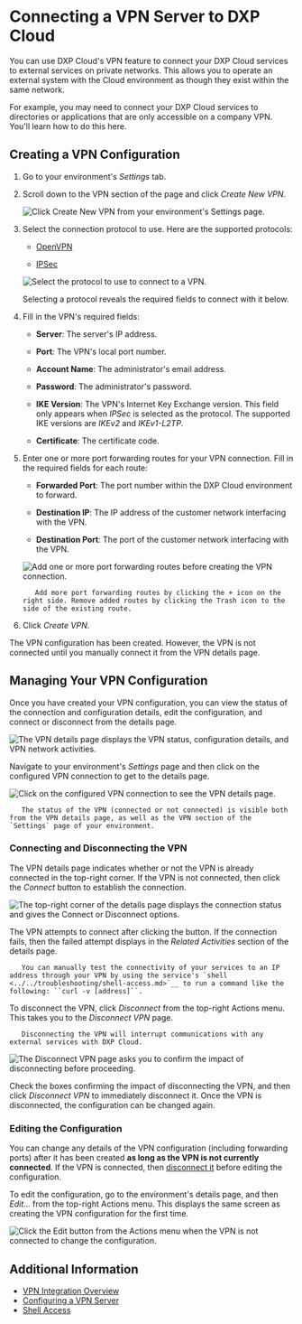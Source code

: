 # Connecting a VPN Server to DXP Cloud

You can use DXP Cloud's VPN feature to connect your DXP Cloud services to external services on private networks. This allows you to operate an external system with the Cloud environment as though they exist within the same network.

For example, you may need to connect your DXP Cloud services to directories or applications that are only accessible on a company VPN. You'll learn how to do this here.

## Creating a VPN Configuration

1. Go to your environment's *Settings* tab.

1. Scroll down to the VPN section of the page and click _Create New VPN_.

    ![Click Create New VPN from your environment's Settings page.](./connecting-a-vpn-server-to-dxp-cloud/images/01.png)

1. Select the connection protocol to use. Here are the supported protocols:

    * [OpenVPN](https://openvpn.net)

    * [IPSec](https://www.cloudflare.com/learning/network-layer/what-is-ipsec/)

    ![Select the protocol to use to connect to a VPN.](./connecting-a-vpn-server-to-dxp-cloud/images/02.png)

    Selecting a protocol reveals the required fields to connect with it below.

1. Fill in the VPN's required fields:

    * **Server**: The server's IP address.

    * **Port**: The VPN's local port number.

    * **Account Name**: The administrator's email address.

    * **Password**: The administrator's password.

    * **IKE Version**: The VPN's Internet Key Exchange version. This field only appears when _IPSec_ is selected as the protocol. The supported IKE versions are _IKEv2_ and _IKEv1-L2TP_.

    * **Certificate**: The certificate code.

1. Enter one or more port forwarding routes for your VPN connection. Fill in the required fields for each route:

    * **Forwarded Port**: The port number within the DXP Cloud environment to forward.

    * **Destination IP**: The IP address of the customer network interfacing with the VPN.

    * **Destination Port**: The port of the customer network interfacing with the VPN.

    ![Add one or more port forwarding routes before creating the VPN connection.](./connecting-a-vpn-server-to-dxp-cloud/images/03.png)

    ```tip::
       Add more port forwarding routes by clicking the + icon on the right side. Remove added routes by clicking the Trash icon to the side of the existing route.
    ```

1. Click *Create VPN*.

The VPN configuration has been created. However, the VPN is not connected until you manually connect it from the VPN details page.

## Managing Your VPN Configuration

Once you have created your VPN configuration, you can view the status of the connection and configuration details, edit the configuration, and connect or disconnect from the details page.

![The VPN details page displays the VPN status, configuration details, and VPN network activities.](./connecting-a-vpn-server-to-dxp-cloud/images/04.png)

Navigate to your environment's _Settings_ page and then click on the configured VPN connection to get to the details page.

![Click on the configured VPN connection to see the VPN details page.](./connecting-a-vpn-server-to-dxp-cloud/images/05.png)

```note::
   The status of the VPN (connected or not connected) is visible both from the VPN details page, as well as the VPN section of the `Settings` page of your environment.
```

### Connecting and Disconnecting the VPN

The VPN details page indicates whether or not the VPN is already connected in the top-right corner. If the VPN is not connected, then click the _Connect_ button to establish the connection.

![The top-right corner of the details page displays the connection status and gives the Connect or Disconnect options.](./connecting-a-vpn-server-to-dxp-cloud/images/06.png)

The VPN attempts to connect after clicking the button. If the connection fails, then the failed attempt displays in the _Related Activities_ section of the details page.

```tip::
   You can manually test the connectivity of your services to an IP address through your VPN by using the service's `shell <../../troubleshooting/shell-access.md>`__ to run a command like the following: ``curl -v [address]``.
```

To disconnect the VPN, click _Disconnect_ from the top-right Actions menu. This takes you to the _Disconnect VPN_ page.

```warning::
   Disconnecting the VPN will interrupt communications with any external services with DXP Cloud.
```

![The Disconnect VPN page asks you to confirm the impact of disconnecting before proceeding.](./connecting-a-vpn-server-to-dxp-cloud/images/07.png)

Check the boxes confirming the impact of disconnecting the VPN, and then click _Disconnect VPN_ to immediately disconnect it. Once the VPN is disconnected, the configuration can be changed again.

### Editing the Configuration

You can change any details of the VPN configuration (including forwarding ports) after it has been created **as long as the VPN is not currently connected**. If the VPN is connected, then [disconnect it](#connecting-and-disconnecting-the-vpn) before editing the configuration.

To edit the configuration, go to the environment's details page, and then _Edit..._ from the top-right Actions menu. This displays the same screen as creating the VPN configuration for the first time.

![Click the Edit button from the Actions menu when the VPN is not connected to change the configuration.](./connecting-a-vpn-server-to-dxp-cloud/images/08.png)

## Additional Information

* [VPN Integration Overview](./vpn-integration-overview.md)
* [Configuring a VPN Server](./configuring-a-vpn-server.md)
* [Shell Access](../../troubleshooting/shell-access.md)